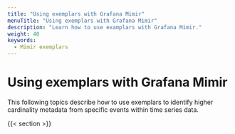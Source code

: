 ```yaml
---
title: "Using exemplars with Grafana Mimir"
menuTitle: "Using exemplars with Grafana Mimir"
description: "Learn how to use examplars with Grafana Mimir."
weight: 40
keywords:
  - Mimir exemplars
---
```


# Using exemplars with Grafana Mimir

This following topics describe how to use exemplars to identify higher cardinality metadata from specific events within time series data.

{{< section >}}

